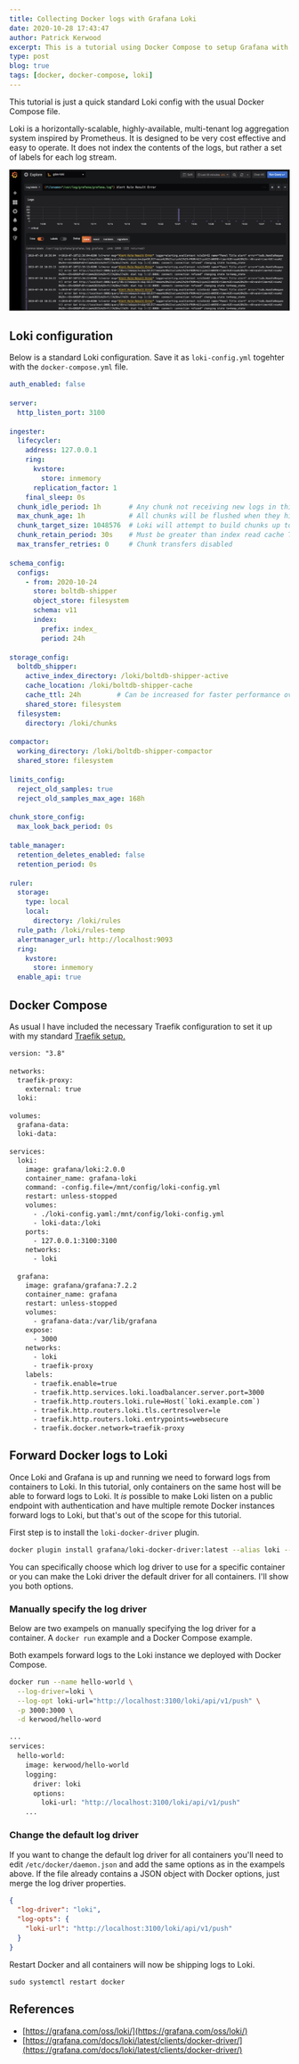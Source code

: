 ```yaml
---
title: Collecting Docker logs with Grafana Loki
date: 2020-10-28 17:43:47
author: Patrick Kerwood
excerpt: This is a tutorial using Docker Compose to setup Grafana with Loki and forwarding your logs from your running containers to Loki.
type: post
blog: true
tags: [docker, docker-compose, loki]
---
```

This tutorial is just a quick standard Loki config with the usual Docker Compose file.

Loki is a horizontally-scalable, highly-available, multi-tenant log aggregation system inspired by Prometheus. It is designed to be very cost effective and easy to operate. It does not index the contents of the logs, but rather a set of labels for each log stream.

![](./loki.png)

## Loki configuration

Below is a standard Loki configuration. Save it as `loki-config.yml` togehter with the `docker-compose.yml` file.
```yml
auth_enabled: false

server:
  http_listen_port: 3100

ingester:
  lifecycler:
    address: 127.0.0.1
    ring:
      kvstore:
        store: inmemory
      replication_factor: 1
    final_sleep: 0s
  chunk_idle_period: 1h       # Any chunk not receiving new logs in this time will be flushed
  max_chunk_age: 1h           # All chunks will be flushed when they hit this age, default is 1h
  chunk_target_size: 1048576  # Loki will attempt to build chunks up to 1.5MB, flushing first if chunk_idle_period or max_chunk_age is reached first
  chunk_retain_period: 30s    # Must be greater than index read cache TTL if using an index cache (Default index read cache TTL is 5m)
  max_transfer_retries: 0     # Chunk transfers disabled

schema_config:
  configs:
    - from: 2020-10-24
      store: boltdb-shipper
      object_store: filesystem
      schema: v11
      index:
        prefix: index_
        period: 24h

storage_config:
  boltdb_shipper:
    active_index_directory: /loki/boltdb-shipper-active
    cache_location: /loki/boltdb-shipper-cache
    cache_ttl: 24h         # Can be increased for faster performance over longer query periods, uses more disk space
    shared_store: filesystem
  filesystem:
    directory: /loki/chunks

compactor:
  working_directory: /loki/boltdb-shipper-compactor
  shared_store: filesystem

limits_config:
  reject_old_samples: true
  reject_old_samples_max_age: 168h

chunk_store_config:
  max_look_back_period: 0s

table_manager:
  retention_deletes_enabled: false
  retention_period: 0s

ruler:
  storage:
    type: local
    local:
      directory: /loki/rules
  rule_path: /loki/rules-temp
  alertmanager_url: http://localhost:9093
  ring:
    kvstore:
      store: inmemory
  enable_api: true
```

## Docker Compose
As usual I have included the necessary Traefik configuration to set it up with my standard [Traefik setup.](https://linuxblog.xyz/posts/traefik-2-docker-compose/) 

```yml{40}
version: "3.8"

networks:
  traefik-proxy:
    external: true
  loki:

volumes:
  grafana-data:
  loki-data:

services:
  loki:
    image: grafana/loki:2.0.0
    container_name: grafana-loki
    command: -config.file=/mnt/config/loki-config.yml
    restart: unless-stopped
    volumes:
      - ./loki-config.yaml:/mnt/config/loki-config.yml
      - loki-data:/loki
    ports:
      - 127.0.0.1:3100:3100
    networks:
      - loki

  grafana:
    image: grafana/grafana:7.2.2
    container_name: grafana
    restart: unless-stopped
    volumes:
      - grafana-data:/var/lib/grafana
    expose:
      - 3000
    networks:
      - loki
      - traefik-proxy
    labels:
      - traefik.enable=true
      - traefik.http.services.loki.loadbalancer.server.port=3000
      - traefik.http.routers.loki.rule=Host(`loki.example.com`)
      - traefik.http.routers.loki.tls.certresolver=le
      - traefik.http.routers.loki.entrypoints=websecure
      - traefik.docker.network=traefik-proxy
```

## Forward Docker logs to Loki

Once Loki and Grafana is up and running we need to forward logs from containers to Loki. In this tutorial, only containers on the same host will be able to forward logs to Loki. It *is* possible to make Loki listen on a public endpoint with authentication and have multiple remote Docker instances forward logs to Loki, but that's out of the scope for this tutorial.

First step is to install the `loki-docker-driver` plugin.
```sh
docker plugin install grafana/loki-docker-driver:latest --alias loki --grant-all-permissions
```

You can specifically choose which log driver to use for a specific container or you can make the Loki driver the default driver for all containers. I'll show you both options.

### Manually specify the log driver

Below are two exampels on manually specifying the log driver for a container. A `docker run` example and a Docker Compose example.

Both exampels forward logs to the Loki instance we deployed with Docker Compose.
```sh
docker run --name hello-world \
  --log-driver=loki \
  --log-opt loki-url="http://localhost:3100/loki/api/v1/push" \
  -p 3000:3000 \
  -d kerwood/hello-word
```


```sh
...
services:
  hello-world:
    image: kerwood/hello-world
    logging:
      driver: loki
      options:
        loki-url: "http://localhost:3100/loki/api/v1/push"
    ...
```

### Change the default log driver
If you want to change the default log driver for all containers you'll need to edit `/etc/docker/daemon.json` and add the same options as in the exampels above. If the file already contains a JSON object with Docker options, just merge the log driver properties.

```json
{
  "log-driver": "loki",
  "log-opts": {
    "loki-url": "http://localhost:3100/loki/api/v1/push"
  }
}
```

Restart Docker and all containers will now be shipping logs to Loki.
```
sudo systemctl restart docker
```

## References
- [https://grafana.com/oss/loki/](https://grafana.com/oss/loki/)
- [https://grafana.com/docs/loki/latest/clients/docker-driver/](https://grafana.com/docs/loki/latest/clients/docker-driver/)
